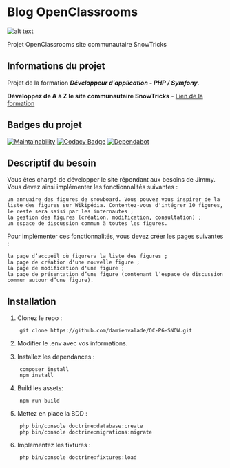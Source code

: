 # Blog OpenClassrooms

![alt text](https://portfolio.damienvalade.fr/img/projects/Snowtricks.jpg)

Projet OpenClassrooms site communautaire SnowTricks

## Informations du projet 

Projet de la formation ***Développeur d'application - PHP / Symfony***.

**Développez de A à Z le site communautaire SnowTricks** - [Lien de la formation](https://openclassrooms.com/fr/paths/59-developpeur-dapplication-php-symfony)

## Badges du projet

[![Maintainability](https://api.codeclimate.com/v1/badges/615605198a3b7f31846f/maintainability)](https://codeclimate.com/github/damienvalade/OC-P6-SNOW/maintainability)
[![Codacy Badge](https://api.codacy.com/project/badge/Grade/3dcbf85902a5429c93947aba22eaf369)](https://www.codacy.com/manual/damienvalade/OC-P6-SNOW?utm_source=github.com&amp;utm_medium=referral&amp;utm_content=damienvalade/OC-P6-SNOW&amp;utm_campaign=Badge_Grade)
[![Dependabot](https://badgen.net/badge/Dependabot/enabled/green?icon=dependabot)](https://dependabot.com/)

## Descriptif du besoin 

Vous êtes chargé de développer le site répondant aux besoins de Jimmy. Vous devez ainsi implémenter les fonctionnalités suivantes : 

    un annuaire des figures de snowboard. Vous pouvez vous inspirer de la liste des figures sur Wikipédia. Contentez-vous d'intégrer 10 figures, le reste sera saisi par les internautes ;
    la gestion des figures (création, modification, consultation) ;
    un espace de discussion commun à toutes les figures.

Pour implémenter ces fonctionnalités, vous devez créer les pages suivantes :

    la page d’accueil où figurera la liste des figures ; 
    la page de création d'une nouvelle figure ;
    la page de modification d'une figure ;
    la page de présentation d’une figure (contenant l’espace de discussion commun autour d’une figure).

## Installation

1. Clonez le repo :
```
    git clone https://github.com/damienvalade/OC-P6-SNOW.git
```

2. Modifier le .env avec vos informations.
 
3. Installez les dependances :
```
    composer install
    npm install
```

4. Build les assets:
```
    npm run build
```

5. Mettez en place la BDD :
```
    php bin/console doctrine:database:create
    php bin/console doctrine:migrations:migrate
```

6. Implementez les fixtures :
```
    php bin/console doctrine:fixtures:load
```